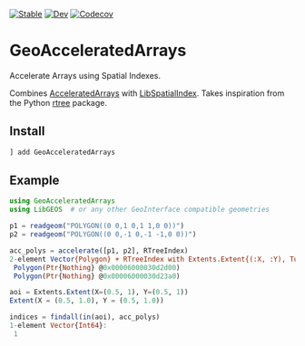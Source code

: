 
[![Stable](https://img.shields.io/badge/docs-stable-blue.svg)](https://evetion.github.io/GeoAcceleratedArrays.jl/stable)
[![Dev](https://img.shields.io/badge/docs-dev-blue.svg)](https://evetion.github.io/GeoAcceleratedArrays.jl/dev)
[![Codecov](https://codecov.io/gh/evetion/GeoAcceleratedArrays.jl/branch/master/graph/badge.svg)](https://codecov.io/gh/evetion/GeoAcceleratedArrays.jl)

# GeoAcceleratedArrays
Accelerate Arrays using Spatial Indexes.

Combines [AcceleratedArrays](https://github.com/andyferris/AcceleratedArrays.jl) with [LibSpatialIndex](https://github.com/JuliaGeo/LibSpatialIndex.jl).
Takes inspiration from the Python [rtree](https://github.com/Toblerity/rtree) package.


## Install
```julia
] add GeoAcceleratedArrays
```

## Example
```julia
using GeoAcceleratedArrays
using LibGEOS  # or any other GeoInterface compatible geometries

p1 = readgeom("POLYGON((0 0,1 0,1 1,0 0))")
p2 = readgeom("POLYGON((0 0,-1 0,-1 -1,0 0))")

acc_polys = accelerate([p1, p2], RTreeIndex)
2-element Vector{Polygon} + RTreeIndex with Extents.Extent{(:X, :Y), Tuple{Tuple{Float64, Float64}, Tuple{Float64, Float64}}}((X = (-1.0, 1.0), Y = (-1.0, 1.0))):
 Polygon(Ptr{Nothing} @0x00006000030d2d00)
 Polygon(Ptr{Nothing} @0x00006000030d23a0)

aoi = Extents.Extent(X=(0.5, 1), Y=(0.5, 1))
Extent(X = (0.5, 1.0), Y = (0.5, 1.0))

indices = findall(in(aoi), acc_polys)
1-element Vector{Int64}:
 1
```
